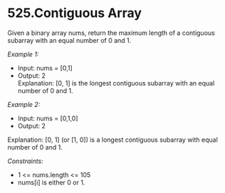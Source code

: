 # 525.Contiguous Array

Given a binary array nums, return the maximum length of a contiguous subarray with an equal number of 0 and 1.

 
*Example 1:*

- Input: nums = [0,1]
- Output: 2\
Explanation: [0, 1] is the longest contiguous subarray with an equal number of 0 and 1.

*Example 2:*

- Input: nums = [0,1,0]
- Output: 2

Explanation: [0, 1] (or [1, 0]) is a longest contiguous subarray with equal number of 0 and 1.
 
*Constraints:*

- 1 <= nums.length <= 105
- nums[i] is either 0 or 1.
